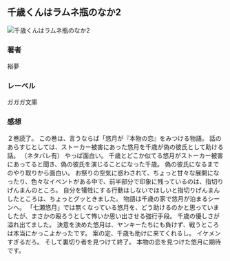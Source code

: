 ## 千歳くんはラムネ瓶のなか2
![千歳くんはラムネ瓶のなか2](https://cdn.discordapp.com/attachments/1211570779934695494/1217709501436661811/1LWIHEFUD6pHCrcVBjDFy0wX9IrUeosYC1SAr-nh8pEmyVR6w7GmaDZuJls9edy0.png?ex=66050359&is=65f28e59&hm=321b00f93149c0b061eccadd9d2091f0594942972183b9a512b7ae153a6b1dec&)
### 著者
裕夢
### レーベル
ガガガ文庫
### 感想
２巻読了。
この巻は、言うならば「悠月が『本物の恋』をみつける物語。
話のあらすじとしては、ストーカー被害にあった悠月を千歳が偽の彼氏として助ける話。
（ネタバレ有）
やっぱ面白い。
千歳とどこか似てる悠月がストーカー被害にあってると聞き、偽の彼氏を演じることになった千歳。
偽の彼氏になるまでのやり取りから面白い。
お祭りの空気に惑わされて、ちょっと甘々な展開になったり、色々なイベントがある中で、前半部分で印象に残っているのは、指切りげんまんのところ。
自分を犠牲にする行動はしないでほしいと指切りげんまんしたところは、ちょっとグッときました。
物語は千歳の家で悠月が泊まるシーンへ。
「七瀬悠月」では無くなっている悠月を、どう助けるのかと思っていましたが、まさかの殴ろうとして怖いか思い出させる強行手段。
千歳の優しさが溢れ出てました。
決意を決めた悠月は、ヤンキーたちにも負けず、戦うところは本当にかっこよかったです。
案の定、千歳も助けに来てくれるし。
イケメンすぎるだろ。
そして裏切り者を見つけて終了。
本物の恋を見つけた悠月に期待です。